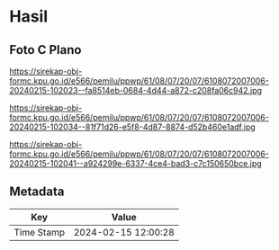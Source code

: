 # Hasil

## Foto C Plano

https://sirekap-obj-formc.kpu.go.id/e566/pemilu/ppwp/61/08/07/20/07/6108072007006-20240215-102023--fa8514eb-0684-4d44-a872-c208fa06c942.jpg

https://sirekap-obj-formc.kpu.go.id/e566/pemilu/ppwp/61/08/07/20/07/6108072007006-20240215-102034--81f71d26-e5f8-4d87-8874-d52b460e1adf.jpg

https://sirekap-obj-formc.kpu.go.id/e566/pemilu/ppwp/61/08/07/20/07/6108072007006-20240215-102041--a924299e-6337-4ce4-bad3-c7c150650bce.jpg


## Metadata

| Key        | Value               |
| ---------- | ------------------- |
| Time Stamp | 2024-02-15 12:00:28 |



